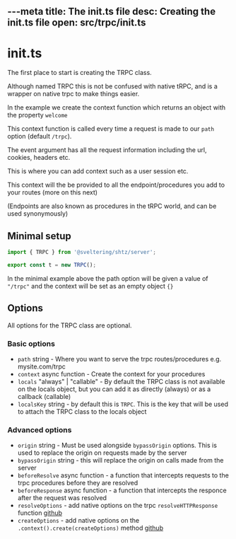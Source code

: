 ---meta
title: The init.ts file
desc: Creating the init.ts file
open: src/trpc/init.ts
---

# init.ts

The first place to start is creating the TRPC class.

Although named TRPC this is not be confused with native tRPC, and is a wrapper on native trpc to make things easier. 

In the example we create the context function which returns an object with the property `welcome`

This context function is called every time a request is made to our `path` option (default `/trpc`).

The event argument has all the request information including the url, cookies, headers etc.

This is where you can add context such as a user session etc.

This context will the be provided to all the endpoint/procedures you add to your routes (more on this next)

(Endpoints are also known as procedures in the tRPC world, and can be used synonymously)


## Minimal setup

```ts
import { TRPC } from '@sveltering/shtz/server';

export const t = new TRPC();
```
In the minimal example above the path option will be given a value of `"/trpc"` and the context will be set as an empty object `{}`


## Options
All options for the TRPC class are optional.

### Basic options
- `path` string - Where you want to serve the trpc routes/procedures e.g. mysite.com/trpc
- `context` async function - Create the context for your procedures
- `locals` "always" | "callable" - By default the TRPC class is not available on the locals object, but you can add it as directly (always) or as a callback (callable) 
- `localsKey` string - by default this is `TRPC`. This is the key that will be used to attach the TRPC class to the locals object

### Advanced options
- `origin` string - Must be used alongside `bypassOrigin` options. This is used to replace the origin on requests made by the server
- `bypassOrigin` string - this will replace the origin on calls made from the server
- `beforeResolve` async function - a function that intercepts requests to the trpc procedures before they are resolved
- `beforeResponse` async function - a function that intercepts the responce after the request was resolved
- `resolveOptions` - add native options on the trpc `resolveHTTPResponse` function [github](https://github.com/trpc/trpc/blob/09734dbfc8fbeadc96a64ba92321f1d92602bec3/packages/server/src/http/resolveHTTPResponse.ts#L234)
- `createOptions` - add native options on the `.context().create(createOptions)` method [github](https://github.com/trpc/trpc/blob/09734dbfc8fbeadc96a64ba92321f1d92602bec3/packages/server/src/core/initTRPC.ts#L85)